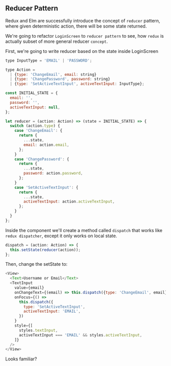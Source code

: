 ## Reducer Pattern

Redux and Elm are successfully introduce the concept of `reducer` pattern, where given deterministic action, there will be some state returned.

We're going to refactor `LoginScreen` to `reducer pattern` to see, how `redux` is actually subset of more general reducer `concept`.

First, we're going to write reducer based on the state inside LoginScreen

```js
type InputType = 'EMAIL' | 'PASSWORD';

type Action =
  | {type: 'ChangeEmail', email: string}
  | {type: 'ChangePassword', password: string}
  | {type: 'SetActiveTextInput', activeTextInput: InputType};

const INITIAL_STATE = {
  email: '',
  password: '',
  activeTextInput: null,
};

let reducer = (action: Action) => (state = INITIAL_STATE) => {
  switch (action.type) {
    case 'ChangeEmail': {
      return {
        ...state,
        email: action.email,
      };
    }
    case 'ChangePassword': {
      return {
        ...state,
        password: action.password,
      };
    }
    case 'SetActiveTextInput': {
      return {
        ...state,
        activeTextInput: action.activeTextInput,
      };
    }
  }
};
```

Inside the component we'll create a method called `dispatch` that works like `redux dispatcher`, except it only works on local state.

```js
dispatch = (action: Action) => {
  this.setState(reducer(action));
};
```

Then, change the setState to:

```js
<View>
  <Text>Username or Email</Text>
  <TextInput
    value={email}
    onChangeText={(email) => this.dispatch({type: 'ChangeEmail', email})}
    onFocus={() =>
      this.dispatch({
        type: 'SetActiveTextInput',
        activeTextInput: 'EMAIL',
      })
    }
    style={[
      styles.textInput,
      activeTextInput === 'EMAIL' && styles.activeTextInput,
    ]}
  />
</View>
```

Looks familiar?
